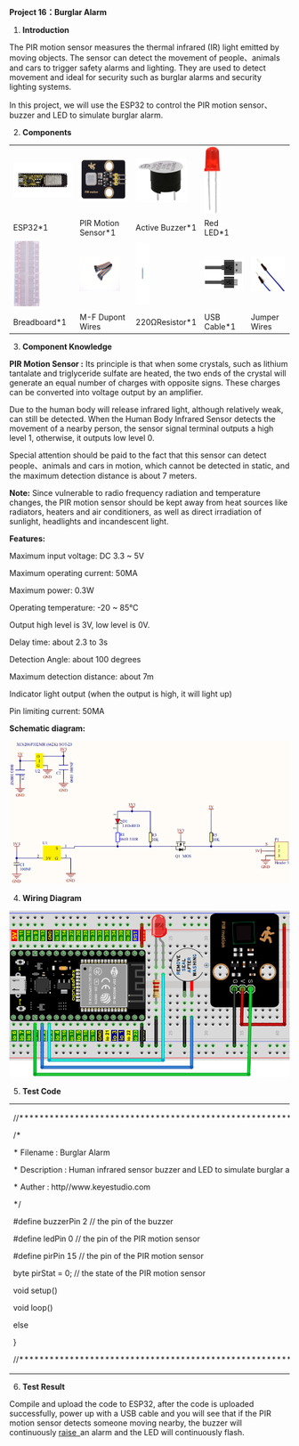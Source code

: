 **Project 16：Burglar Alarm**

1.  **Introduction**

The PIR motion sensor measures the thermal infrared (IR) light emitted
by moving objects. The sensor can detect the movement of people、animals
and cars to trigger safety alarms and lighting. They are used to detect
movement and ideal for security such as burglar alarms and security
lighting systems.

In this project, we will use the ESP32 to control the PIR motion
sensor、buzzer and LED to simulate burglar alarm.

2.  **Components**

<table>
<tbody>
<tr class="odd">
<td><img src="https://raw.githubusercontent.com/keyestudio/KS5011-KS5011F-Keyestudio-ESP32-Learning-Kit-Complete-Edition-Raspberry-Pi/master/media/e62993d4915fff7d0f1a7653313b03dc.jpeg" style="width:1.34097in;height:0.65486in" /></td>
<td><img src="https://raw.githubusercontent.com/keyestudio/KS5011-KS5011F-Keyestudio-ESP32-Learning-Kit-Complete-Edition-Raspberry-Pi/master/media/51dc6a366ebb066960c32263c37e0244.png" style="width:1.08472in;height:0.81458in" /></td>
<td><img src="https://raw.githubusercontent.com/keyestudio/KS5011-KS5011F-Keyestudio-ESP32-Learning-Kit-Complete-Edition-Raspberry-Pi/master/media/4b4f653a76a82a3b413855493cc58fba.png" style="width:0.95694in;height:0.81944in" /></td>
<td><img src="https://raw.githubusercontent.com/keyestudio/KS5011-KS5011F-Keyestudio-ESP32-Learning-Kit-Complete-Edition-Raspberry-Pi/master/media/ef77f5a64c382157fc2dea21ec373fef.png" style="width:0.29514in;height:1.25903in" /></td>
<td></td>
</tr>
<tr class="even">
<td>ESP32*1</td>
<td>PIR Motion Sensor*1</td>
<td>Active Buzzer*1</td>
<td>Red LED*1</td>
<td></td>
</tr>
<tr class="odd">
<td><img src="https://raw.githubusercontent.com/keyestudio/KS5011-KS5011F-Keyestudio-ESP32-Learning-Kit-Complete-Edition-Raspberry-Pi/master/media/e380dd26e4825be9a768973802a55fe6.png" style="width:0.51736in;height:1.26806in" /></td>
<td><img src="https://raw.githubusercontent.com/keyestudio/KS5011-KS5011F-Keyestudio-ESP32-Learning-Kit-Complete-Edition-Raspberry-Pi/master/media/849dad1bcb5c3177310976501fbc96c9.png" style="width:0.75903in;height:0.64097in" /></td>
<td><img src="https://raw.githubusercontent.com/keyestudio/KS5011-KS5011F-Keyestudio-ESP32-Learning-Kit-Complete-Edition-Raspberry-Pi/master/media/845d05a6108b1662b828610ba9dcb788.png" style="width:0.25833in;height:1.13681in" /></td>
<td><img src="https://raw.githubusercontent.com/keyestudio/KS5011-KS5011F-Keyestudio-ESP32-Learning-Kit-Complete-Edition-Raspberry-Pi/master/media/7dcbd02995be3c142b2f97df7f7c03ce.png" style="width:1.05903in;height:0.56667in" /></td>
<td><img src="https://raw.githubusercontent.com/keyestudio/KS5011-KS5011F-Keyestudio-ESP32-Learning-Kit-Complete-Edition-Raspberry-Pi/master/media/c4015c5c1b99b2eb674777c1e0dde82b.png" style="width:0.6375in;height:0.64444in" /></td>
</tr>
<tr class="even">
<td>Breadboard*1</td>
<td>M-F Dupont Wires</td>
<td>220ΩResistor*1</td>
<td>USB Cable*1</td>
<td>Jumper Wires</td>
</tr>
</tbody>
</table>

3.  **Component Knowledge**

**PIR Motion Sensor :** Its principle is that when some crystals, such
as lithium tantalate and triglyceride sulfate are heated, the two ends
of the crystal will generate an equal number of charges with opposite
signs. These charges can be converted into voltage output by an
amplifier.

Due to the human body will release infrared light, although relatively
weak, can still be detected. When the Human Body Infrared Sensor detects
the movement of a nearby person, the sensor signal terminal outputs a
high level 1, otherwise, it outputs low level 0.

Special attention should be paid to the fact that this sensor can detect
people、animals and cars in motion, which cannot be detected in static,
and the maximum detection distance is about 7 meters.

**Note:** Since vulnerable to radio frequency radiation and temperature
changes, the PIR motion sensor should be kept away from heat sources
like radiators, heaters and air conditioners, as well as direct
irradiation of sunlight, headlights and incandescent light.

**Features:**

Maximum input voltage: DC 3.3 \~ 5V

Maximum operating current: 50MA

Maximum power: 0.3W

Operating temperature: -20 \~ 85℃

Output high level is 3V, low level is 0V.

Delay time: about 2.3 to 3s

Detection Angle: about 100 degrees

Maximum detection distance: about 7m

Indicator light output (when the output is high, it will light up)

Pin limiting current: 50MA

**Schematic diagram:**

![](/media/9e1ec604aa6f9d4a3c1fe41d4bccd699.png)

4.  **Wiring Diagram**

![](/media/67fd78fc542f0e7c232d96a23fb90120.png)

5.  **Test Code**

<table>
<tbody>
<tr class="odd">
<td><p>//**********************************************************************</p>
<p>/*</p>
<p>* Filename : Burglar Alarm</p>
<p>* Description : Human infrared sensor buzzer and LED to simulate burglar alarm.</p>
<p>* Auther : http//www.keyestudio.com</p>
<p>*/</p>
<p>#define buzzerPin 2 // the pin of the buzzer</p>
<p>#define ledPin 0 // the pin of the PIR motion sensor</p>
<p>#define pirPin 15 // the pin of the PIR motion sensor</p>
<p>byte pirStat = 0; // the state of the PIR motion sensor</p>
<p>void setup() </p>
<p>void loop()</p>
<p></p>
<p>else </p>
<p>}</p>
<p>//*********************************************************************************</p></td>
</tr>
</tbody>
</table>

6.  **Test Result**

Compile and upload the code to ESP32, after the code is uploaded
successfully, power up with a USB cable and you will see that if the PIR
motion sensor detects someone moving nearby, the buzzer will
continuously
[raise ](C:/Users/NINGMEI/AppData/Local/youdao/dict/Application/9.0.1.1/resultui/html/index.html#/javascript:;)an
alarm and the LED will continuously flash.
